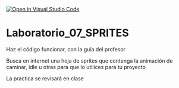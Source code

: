 [![Open in Visual Studio Code](https://classroom.github.com/assets/open-in-vscode-718a45dd9cf7e7f842a935f5ebbe5719a5e09af4491e668f4dbf3b35d5cca122.svg)](https://classroom.github.com/online_ide?assignment_repo_id=10925703&assignment_repo_type=AssignmentRepo)
# Laboratorio_07_SPRITES

Haz el código funcionar, con la guía del profesor

Busca en internet una hoja de sprites que contenga la animación de caminar, idle u otras para que lo utilices para tu proyecto

La practica se revisará en clase
